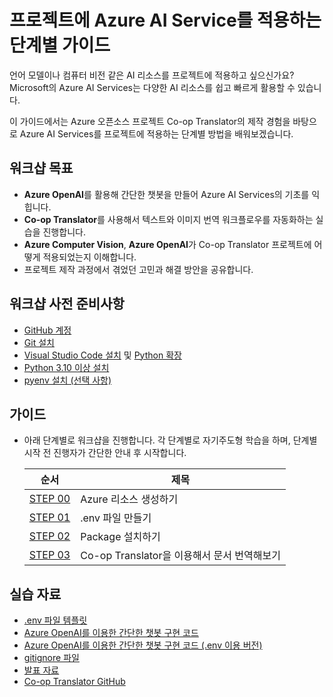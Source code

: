 # 프로젝트에 Azure AI Service를 적용하는 단계별 가이드

언어 모델이나 컴퓨터 비전 같은 AI 리소스를 프로젝트에 적용하고 싶으신가요?
Microsoft의 Azure AI Services는 다양한 AI 리소스를 쉽고 빠르게 활용할 수 있습니다.

이 가이드에서는 Azure 오픈소스 프로젝트 Co-op Translator의 제작 경험을 바탕으로 Azure AI Services를 프로젝트에 적용하는 단계별 방법을 배워보겠습니다.

## 워크샵 목표

- **Azure OpenAI**를 활용해 간단한 챗봇을 만들어 Azure AI Services의 기초를 익힙니다.
- **Co-op Translator**를 사용해서 텍스트와 이미지 번역 워크플로우를 자동화하는 실습을 진행합니다.
- **Azure Computer Vision**, **Azure OpenAI**가 Co-op Translator 프로젝트에 어떻게 적용되었는지 이해합니다.
- 프로젝트 제작 과정에서 겪었던 고민과 해결 방안을 공유합니다.

## 워크샵 사전 준비사항

- [GitHub 계정](https://github.com/join)  
- [Git 설치](https://git-scm.com/)  
- [Visual Studio Code 설치](https://code.visualstudio.com/) 및 [Python 확장](https://marketplace.visualstudio.com/items?itemName=ms-python.python)
- [Python 3.10 이상 설치](https://www.python.org/downloads/)  
- [pyenv 설치 (선택 사항)](https://github.com/pyenv/pyenv)

## 가이드

- 아래 단계별로 워크샵을 진행합니다. 각 단계별로 자기주도형 학습을 하며, 단계별 시작 전 진행자가 간단한 안내 후 시작합니다.

  | 순서                         | 제목                                           |
  |------------------------------|------------------------------------------------|
  | [STEP 00](./docs/step-00.md) | Azure 리소스 생성하기                             |
  | [STEP 01](./docs/step-01.md) | .env 파일 만들기     |
  | [STEP 02](./docs/step-02.md) | Package 설치하기                |
  | [STEP 03](./docs/step-03.md) | Co-op Translator을 이용해서 문서 번역해보기               |

## 실습 자료

- [.env 파일 템플릿](./example/.env.template)
- [Azure OpenAI를 이용한 간단한 챗봇 구현 코드](./example/basic-chatbot.py)
- [Azure OpenAI를 이용한 간단한 챗봇 구현 코드 (.env 이용 버전)](./example/basic-chatbot-env.py)
- [gitignore 파일](./example/.gitignore)
- [발표 자료](./docs/24-12-8-workshop.pdf)
- [Co-op Translator GitHub](https://github.com/Azure/co-op-translator)
